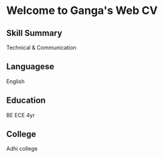 # Welcome to Ganga's Web CV

## Skill Summary
   Technical &
   Communication

## Languagese
   English

## Education
   BE ECE 4yr

## College
   Adhi college
